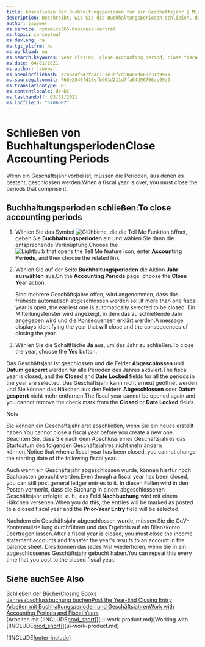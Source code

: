 ```yaml
---
title: Abschließen der Buchhaltungsperioden für ein Geschäftsjahr | Microsoft Docs
description: Beschreibt, wie Sie die Buchhaltungsperioden schließen, die das Geschäftsjahr ausmachen.
author: jswymer
ms.service: dynamics365-business-central
ms.topic: conceptual
ms.devlang: na
ms.tgt_pltfrm: na
ms.workload: na
ms.search.keywords: year closing, close accounting period, close fiscal year, bank account detailed trial balance
ms.date: 04/01/2021
ms.author: jswymer
ms.openlocfilehash: a26baaf947fdac133e3bfcd50489d680231d9971
ms.sourcegitcommit: 766e2840fd16efb901d211d7fa64d96766ac99d9
ms.translationtype: HT
ms.contentlocale: de-DE
ms.lasthandoff: 03/31/2021
ms.locfileid: "5786682"
---
```

# <a name="close-accounting-periods"></a><span data-ttu-id="8c018-103">Schließen von Buchhaltungsperioden</span><span class="sxs-lookup"><span data-stu-id="8c018-103">Close Accounting Periods</span></span>
<span data-ttu-id="8c018-104">Wenn ein Geschäftsjahr vorbei ist, müssen die Perioden, aus denen es besteht, geschlossen werden.</span><span class="sxs-lookup"><span data-stu-id="8c018-104">When a fiscal year is over, you must close the periods that comprise it.</span></span>

## <a name="to-close-accounting-periods"></a><span data-ttu-id="8c018-105">Buchhaltungsperioden schließen:</span><span class="sxs-lookup"><span data-stu-id="8c018-105">To close accounting periods</span></span>
1. <span data-ttu-id="8c018-106">Wählen Sie das Symbol ![Glühbirne, die die Tell Me Funktion öffnet](media/ui-search/search_small.png "Was möchten Sie tun?"), geben Sie **Buchhaltungsperioden** ein und wählen Sie dann die entsprechende Verknüpfung.</span><span class="sxs-lookup"><span data-stu-id="8c018-106">Choose the ![Lightbulb that opens the Tell Me feature](media/ui-search/search_small.png "Tell me what you want to do") icon, enter **Accounting Periods**, and then choose the related link.</span></span>
2. <span data-ttu-id="8c018-107">Wählen Sie auf der Seite **Buchhaltungsperioden** die Aktion **Jahr auswählen** aus.</span><span class="sxs-lookup"><span data-stu-id="8c018-107">On the **Accounting Periods** page, choose the **Close Year** action.</span></span>

    <span data-ttu-id="8c018-108">Sind mehrere Geschäftsjahre offen, wird angenommen, dass das früheste automatisch abgeschlossen werden soll.</span><span class="sxs-lookup"><span data-stu-id="8c018-108">If more than one fiscal year is open, the earliest one is automatically selected to be closed.</span></span> <span data-ttu-id="8c018-109">Ein Mitteilungsfenster wird angezeigt, in dem das zu schließende Jahr angegeben wird und die Konsequenzen erklärt werden.</span><span class="sxs-lookup"><span data-stu-id="8c018-109">A message displays identifying the year that will close and the consequences of closing the year.</span></span>
3. <span data-ttu-id="8c018-110">Wählen Sie die Schaltfläche **Ja** aus, um das Jahr zu schließen.</span><span class="sxs-lookup"><span data-stu-id="8c018-110">To close the year, choose the **Yes** button.</span></span>

<span data-ttu-id="8c018-111">Das Geschäftsjahr ist geschlossen und die Felder **Abgeschlossen** und **Datum gesperrt** werden für alle Perioden des Jahres aktiviert.</span><span class="sxs-lookup"><span data-stu-id="8c018-111">The fiscal year is closed, and the **Closed** and **Date Locked** fields for all the periods in the year are selected.</span></span> <span data-ttu-id="8c018-112">Das Geschäftsjahr kann nicht erneut geöffnet werden und Sie können das Häkchen aus den Feldern **Abgeschlossen** oder **Datum gesperrt** nicht mehr entfernen.</span><span class="sxs-lookup"><span data-stu-id="8c018-112">The fiscal year cannot be opened again and you cannot remove the check mark from the **Closed** or **Date Locked** fields.</span></span>

> [!NOTE]  
>   <span data-ttu-id="8c018-113">Sie können ein Geschäftsjahr erst abschließen, wenn Sie ein neues erstellt haben.</span><span class="sxs-lookup"><span data-stu-id="8c018-113">You cannot close a fiscal year before you create a new one.</span></span> <span data-ttu-id="8c018-114">Beachten Sie, dass Sie nach dem Abschluss eines Geschäftsjahres das Startdatum des folgenden Geschäftsjahres nicht mehr ändern können.</span><span class="sxs-lookup"><span data-stu-id="8c018-114">Notice that when a fiscal year has been closed, you cannot change the starting date of the following fiscal year.</span></span>

<span data-ttu-id="8c018-115">Auch wenn ein Geschäftsjahr abgeschlossen wurde, können hierfür noch Sachposten gebucht werden.</span><span class="sxs-lookup"><span data-stu-id="8c018-115">Even though a fiscal year has been closed, you can still post general ledger entries to it.</span></span> <span data-ttu-id="8c018-116">In diesen Fällen wird in den Posten vermerkt, dass die Buchung in einem abgeschlossenen Geschäftsjahr erfolgte, d. h., das Feld **Nachbuchung** wird mit einem Häkchen versehen.</span><span class="sxs-lookup"><span data-stu-id="8c018-116">When you do this, the entries will be marked as posted to a closed fiscal year and the **Prior-Year Entry** field will be selected.</span></span>

<span data-ttu-id="8c018-117">Nachdem ein Geschäftsjahr abgeschlossen wurde, müssen Sie die GuV-Kontennullstellung durchführen und das Ergebnis auf ein Bilanzkonto übertragen lassen.</span><span class="sxs-lookup"><span data-stu-id="8c018-117">After a fiscal year is closed, you must close the income statement accounts and transfer the year's results to an account in the balance sheet.</span></span> <span data-ttu-id="8c018-118">Dies können das jedes Mal wiederholen, wenn Sie in ein abgeschlossenes Geschäftsjahr gebucht haben.</span><span class="sxs-lookup"><span data-stu-id="8c018-118">You can repeat this every time that you post to the closed fiscal year.</span></span>

## <a name="see-also"></a><span data-ttu-id="8c018-119">Siehe auch</span><span class="sxs-lookup"><span data-stu-id="8c018-119">See Also</span></span>

[<span data-ttu-id="8c018-120">Schließen der Bücher</span><span class="sxs-lookup"><span data-stu-id="8c018-120">Closing Books</span></span>](year-close-books.md)  
[<span data-ttu-id="8c018-121">Jahresabschlussbuchung buchen</span><span class="sxs-lookup"><span data-stu-id="8c018-121">Post the Year-End Closing Entry</span></span>](year-how-post-year-end-close-entry.md)  
[<span data-ttu-id="8c018-122">Arbeiten mit Buchhaltungsperioden und Geschäftsjahren</span><span class="sxs-lookup"><span data-stu-id="8c018-122">Work with Accounting Periods and Fiscal Years</span></span>](finance-accounting-periods-and-fiscal-years.md)  
<span data-ttu-id="8c018-123">[Arbeiten mit [!INCLUDE[prod_short](includes/prod_short.md)]](ui-work-product.md)</span><span class="sxs-lookup"><span data-stu-id="8c018-123">[Working with [!INCLUDE[prod_short](includes/prod_short.md)]](ui-work-product.md)</span></span>


[!INCLUDE[footer-include](includes/footer-banner.md)]